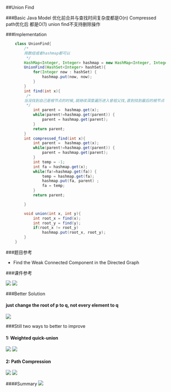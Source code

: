 ##Union Find

###Basic Java Model
优化前合并与查找时间复杂度都是O(n)
Compressed path优化后 都是O(1)
union find不支持删除操作

###Implementation
```java
	class UnionFind{
		/*
		用数组或者hashmap都可以
		 */
		HashMap<Integer, Integer> hashmap = new HashMap<Integer, Integer>();
		UnionFind(HashSet<Integer> hashSet){
			for(Integer now : hashSet) {
				hashmap.put(now, now);
			}
		}
        int find(int x){
	     /*
		当没找到自己是根节点的时候,就继续深度遍历进入曾祖父找,直到找到最后的根节点
		 */
        	int parent =  hashmap.get(x);
        	while(parent!=hashmap.get(parent)) {
        		parent = hashmap.get(parent);
        	}
        	return parent;
        }
        int compressed_find(int x){
        	int parent =  hashmap.get(x);
        	while(parent!=hashmap.get(parent)) {
        		parent = hashmap.get(parent);
        	}
        	int temp = -1;
        	int fa = hashmap.get(x);
        	while(fa!=hashmap.get(fa)) {
        		temp = hashmap.get(fa);
        		hashmap.put(fa, parent) ;
        		fa = temp;
        	}
        	return parent;

        }

        void union(int x, int y){
        	int root_x = find(x);
        	int root_y = find(y);
        	if(root_x != root_y)
        		hashmap.put(root_x, root_y);
        }
	}
```

###题目参考
- Find the Weak Connected Component in the Directed Graph

###课件参考

![](../image/quick-union-find.png)
![](../image/quick-find-slow.png)

###Better Solution
#### just change the root of p to q, not every element to q

![](../image/better-quick-union.png)

###Still two ways to better to improve
#### 1: Weighted quick-union
![](../image/weighted-improve.png)
![](../image/weighted-quick-union.png)


#### 2: Path Compression
![](../image/path-compression-improve.png)
![](../image/path-compression-union.png)

####Summary
![](../image/union-find-summary.png)
